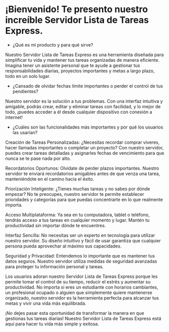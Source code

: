 # ¡Bienvenido! Te presento nuestro increíble Servidor Lista de Tareas Express.
* ¿Qué es mi producto y para qué sirve?

Nuestro Servidor Lista de Tareas Express es una herramienta diseñada para simplificar tu vida y mantener tus tareas organizadas de manera eficiente. Imagina tener un asistente personal que te ayude a gestionar tus responsabilidades diarias, proyectos importantes y metas a largo plazo, todo en un solo lugar.

* ¿Cansado de olvidar fechas límite importantes o perder el control de tus pendientes?

 Nuestro servidor es la solución a tus problemas. Con una interfaz intuitiva y amigable, podrás crear, editar y eliminar tareas con facilidad, y lo mejor de todo, ¡puedes acceder a él desde cualquier dispositivo con conexión a internet!

* ¿Cuáles son las funcionalidades más importantes y por qué los usuarios las usarían?

Creación de Tareas Personalizadas: ¿Necesitas recordar comprar víveres, hacer llamadas importantes o completar un proyecto? Con nuestro servidor, puedes crear tareas detalladas y asignarles fechas de vencimiento para que nunca se te pase nada por alto.

Recordatorios Oportunos: Olvídate de perder plazos importantes. Nuestro servidor te enviará recordatorios amigables antes de que venza una tarea, manteniéndote en el camino hacia el éxito.

Priorización Inteligente: ¿Tienes muchas tareas y no sabes por dónde empezar? No te preocupes, nuestro servidor te permite establecer prioridades y categorías para que puedas concentrarte en lo que realmente importa.

Acceso Multiplataforma: Ya sea en tu computadora, tablet o teléfono, tendrás acceso a tus tareas en cualquier momento y lugar. Mantén tu productividad sin importar dónde te encuentres.

Interfaz Sencilla: No necesitas ser un experto en tecnología para utilizar nuestro servidor. Su diseño intuitivo y fácil de usar garantiza que cualquier persona pueda aprovechar al máximo sus capacidades.

Seguridad y Privacidad: Entendemos lo importante que es mantener tus datos seguros. Nuestro servidor utiliza medidas de seguridad avanzadas para proteger tu información personal y tareas.

Los usuarios adoran nuestro Servidor Lista de Tareas Express porque les permite tomar el control de su tiempo, reducir el estrés y aumentar su productividad. No importa si eres un estudiante con horarios cambiantes, un profesional ocupado o alguien que simplemente quiere mantenerse organizado, nuestro servidor es la herramienta perfecta para alcanzar tus metas y vivir una vida más equilibrada.

¡No dejes pasar esta oportunidad de transformar la manera en que gestionas tus tareas diarias! Nuestro Servidor Lista de Tareas Express está aquí para hacer tu vida más simple y exitosa.